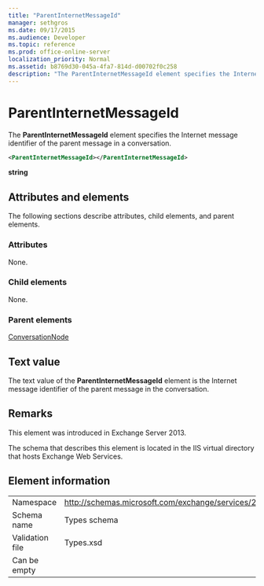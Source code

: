 ```yaml
---
title: "ParentInternetMessageId"
manager: sethgros
ms.date: 09/17/2015
ms.audience: Developer
ms.topic: reference
ms.prod: office-online-server
localization_priority: Normal
ms.assetid: b8769d30-045a-4fa7-814d-d00702f0c258
description: "The ParentInternetMessageId element specifies the Internet message identifier of the parent message in a conversation."
---
```


# ParentInternetMessageId

The **ParentInternetMessageId** element specifies the Internet message identifier of the parent message in a conversation. 
  
```XML
<ParentInternetMessageId></ParentInternetMessageId>
```

**string**

## Attributes and elements

The following sections describe attributes, child elements, and parent elements.
  
### Attributes

None.
  
### Child elements

None.
  
### Parent elements

[ConversationNode](conversationnode.md)
  
## Text value

The text value of the **ParentInternetMessageId** element is the Internet message identifier of the parent message in the conversation. 
  
## Remarks

This element was introduced in Exchange Server 2013.
  
The schema that describes this element is located in the IIS virtual directory that hosts Exchange Web Services.
  
## Element information

|||
|:-----|:-----|
|Namespace  <br/> |http://schemas.microsoft.com/exchange/services/2006/types  <br/> |
|Schema name  <br/> |Types schema  <br/> |
|Validation file  <br/> |Types.xsd  <br/> |
|Can be empty  <br/> ||
   

